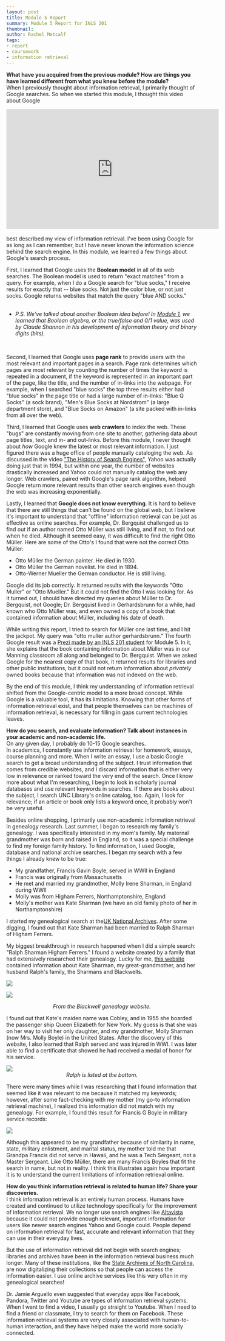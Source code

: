 ```yaml
---
layout: post
title: Module 5 Report
summary: Module 5 Report for INLS 201
thumbnail: 
author:	Rachel Metcalf
tags:
- report
- coursework
- information retrieval
---
```

<strong>What have you acquired from the previous module? How are things you have learned different from what you knew before the module?</strong><br>
When I previously thought about information retrieval, I primarily thought of Google searches. So when we started this module, I thought this video about Google<br>
<center><iframe width="560" height="315" src="https://www.youtube.com/embed/mTBShTwCnD4" frameborder="0" allowfullscreen>video</iframe></center><br>
best described my view of information retrieval. I've been using Google for as long as I can remember, but I have never known the information science behind the search engine. In this module, we learned a few things about Google's search process.<br>

First, I learned that Google uses the <strong>Boolean model</strong> in all of its web searches. The Boolean model is used to return "exact matches" from a query. For example, when I do a Google search for "blue socks," I receive results for exactly that -- blue socks. Not just the color blue, or not just socks. Google returns websites that match the query "blue AND socks."<br><br>
* <em>P.S. We've talked about another Boolean idea before! In <a href="http://rcmetcalf.github.io/2015/09/03/module-1-report/">Module 1</a>, we learned that Boolean algebra, or the true/false and 0/1 value, was used by Claude Shannon in his development of information theory and binary digits (bits).</em>
<br>

Second, I learned that Google uses <strong>page rank</strong> to provide users with the most relevant and important pages in a search. Page rank determines which pages are most relevant by counting the number of times the keyword is repeated in a document, if the keyword is represented in an important part of the page, like the title, and the number of in-links into the webpage. For example, when I searched "blue socks" the top three results either had "blue socks" in the page title or had a large number of in-links: "Blue Q Socks" (a sock brand), "Men's Blue Socks at Nordstrom" (a large department store), and "Blue Socks on Amazon" (a site packed with in-links from all over the web).<br>

Third, I learned that Google uses <strong>web crawlers</strong> to index the web. These "bugs" are constantly moving from one site to another, gathering data about page titles, text, and in- and out-links. Before this module, I never thought about <em>how</em> Google knew the latest or most relevant information. I just figured there was a huge office of people manually cataloging the web. As discussed in the video <a href="https://youtu.be/VWQ34lEsd0c">"The History of Search Engines"</a>, Yahoo was actually doing just that in 1994, but within one year, the number of websites drastically increased and Yahoo could not manually catalog the web any longer. Web crawlers, paired with Google's page rank algorithm, helped Google return more relevant results than other search engines even though the web was increasing exponentially.<br>

Lastly, I learned that <strong>Google does not know everything</strong>. It is hard to believe that there are still things that can't be found on the global web, but I believe it's important to understand that "offline" information retrieval can be just as effective as online searches. For example, Dr. Bergquist challenged us to find out if an author named Otto Müller was still living, and if not, to find out when he died. Although it seemed easy, it was difficult to find the right Otto Müller. Here are some of the Otto's I found that were not the correct Otto Müller:

* Otto Müller the German painter. He died in 1930.<br>
* Otto Müller the German novelist. He died in 1894.<br>
* Otto-Werner Mueller the German conductor. He is still living.<br>

Google did its job correctly. It returned results with the keywords "Otto Muller" or "Otto Mueller." But it could not find the Otto I was looking for. As it turned out, I should have directed my queries about Müller to Dr. Bergquist, not Google; Dr. Bergquist lived in Gerhardsbrunn for a while, had known who Otto Müller was, and even owned a copy of a book that contained information about Müller, including his date of death.

While writing this report, I tried to search for Müller one last time, and I hit the jackpot. My query was "otto muller author gerhardsbrunn." The fourth Google result was a <a href="https://prezi.com/7lqg53fybtch/module-5-report/">Prezi made by an INLS 201 student</a> for Module 5. In it, she explains that the book containing information about Müller was in our Manning classroom all along and belonged to Dr. Bergquist. When we asked Google for the nearest copy of that book, it returned results for libraries and other public institutions, but it could not return information about <em>privately</em> owned books because that information was not indexed on the web.

By the end of this module, I think my understanding of information retrieval shifted from the Google-centric model to a more broad concept. While Google is a valuable tool, it has its limitations. Knowing that other forms of information retrieval exist, and that people themselves can be machines of information retrieval, is necessary for filling in gaps current technologies leaves.

<strong>How do you search, and evaluate information? Talk about instances in your academic and non-academic life.</strong><br>
On any given day, I probably do 10-15 Google searches.<br>
In academics, I constantly use information retrieval for homework, essays, course planning and more. When I write an essay, I use a basic Google search to get a broad understanding of the subject. I trust information that comes from credible websites, and I discard information that is either very low in relevance or ranked toward the very end of the search. Once I know more about what I'm researching, I begin to look in scholarly journal databases and use relevant keywords in searches. If there are books about the subject, I search UNC Library's online catalog, too. Again, I look for relevance; if an article or book only lists a keyword once, it probably won't be very useful.<br>

Besides online shopping, I primarily use non-academic information retrieval in genealogy research. Last summer, I began to research my family's genealogy. I was specifically interested in my mom's family. My maternal grandmother was born and raised in England, so it was a special challenge to find my foreign family history. To find information, I used Google, database and national archive searches. I began my search with a few things I already knew to be true:<br>

* My grandfather, Francis Gavin Boyle, served in WWII in England<br>
* Francis was originally from Massachusetts<br>
* He met and married my grandmother, Molly Irene Sharman, in England during WWII<br>
* Molly was from Higham Ferrers, Northamptonshire, England<br>
* Molly's mother was Kate Sharman (we have an old family photo of her in Northamptonshire)<br>

I started my genealogical search at the<a href="http://www.nationalarchives.gov.uk/">UK National Archives</a>. After some digging, I found out that Kate Sharman had been married to Ralph Sharman of Higham Ferrers.

My biggest breakthrough in research happened when I did a simple search: "Ralph Sharman Higham Ferrers." I found a website created by a family that had extensively researched their genealogy. Lucky for me, <a href="http://jones3995.tripod.com/blackwellsullivan/blackwell.html">this website</a> contained information about Kate Sharman, my great-grandmother, and her husband Ralph's family, the Sharmans and Blackwells. 

<img src="https://cloud.githubusercontent.com/assets/13002608/10811545/6326d904-7de3-11e5-8e33-31102192d516.png"><br>

<img src="https://cloud.githubusercontent.com/assets/13002608/10810953/09fbb508-7ddd-11e5-8c47-115d19d71ca4.png"><br>
<center><em>From the Blackwell genealogy website.</em></center>

I found out that Kate's maiden name was Cobley, and in 1955 she boarded the passenger ship Queen Elizabeth for New York. My guess is that she was on her way to visit her only daughter, and my grandmother, Molly Sharman (now Mrs. Molly Boyle) in the United States. After the discovery of this website, I also learned that Ralph served and was injured in WWI. I was later able to find a certificate that showed he had received a medal of honor for his service.<br>

<img src="https://cloud.githubusercontent.com/assets/13002608/10810830/375f7964-7ddb-11e5-960d-5b114d041451.png">
<center><em>Ralph is listed at the bottom.</em></center>

There were many times while I was researching that I found information that seemed like it was relevant to me because it matched my keywords; however, after some fact-checking with my mother (my go-to information retrieval machine), I realized this information did not match with my genealogy. For example, I found this result for Francis G Boyle in military service records:<br>

<img src="https://cloud.githubusercontent.com/assets/13002608/10810819/05f5390e-7ddb-11e5-8521-9cd02589c9e2.png"><br>

Although this appeared to be my grandfather because of similarity in name, state, military enlistment, and marital status, my mother told me that Grandpa Francis did not serve in Hawaii, and he was a Tech Sergeant, not a Master Sergeant. Like Otto Müller, there are many Francis Boyles that fit the search in name, but not in reality. I think this illustrates again how important it is to understand the current limitations of information retrieval online.<br>

<strong>How do you think information retrieval is related to human life? Share your discoveries.</strong><br>
I think information retrieval is an entirely human process. Humans have created and continued to utilize technology specifically for the improvement of information retrieval. We no longer use search engines like <a href="https://youtu.be/Sr3bWDBWnPE">Altavista</a> because it could not provide enough relevant, important information for users like newer search engines Yahoo and Google could. People depend on information retrieval for fast, accurate and relevant information that they can use in their everyday lives.

But the use of information retrieval did not begin with search engines; libraries and archives have been in the information retrieval business much longer. Many of these institutions, like the <a href="http://archives.ncdcr.gov/">State Archives of North Carolina</a>, are now digitalizing their collections so that people can access the information easier. I use online archive services like this very often in my genealogical searches!<br>

Dr. Jamie Arguello even suggested that everyday apps like Facebook, Pandora, Twitter and Youtube are types of information retrieval systems. When I want to find a video, I usually go straight to Youtube. When I need to find a friend or classmate, I try to search for them on Facebook. These information retrieval systems are very closely associated with human-to-human interaction, and they have helped make the world more socially connected.

